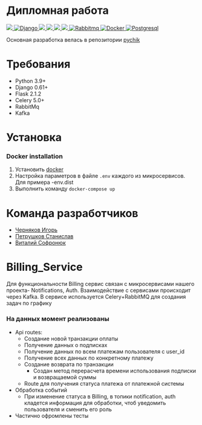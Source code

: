 # Дипломная работа
<p align="left">
    <a href="https://www.python.org/" target="blank">
        <img src="https://img.shields.io/badge/Python-3776AB?style=for-the-badge&logo=python&logoColor=white" />
    </a>
    <a href="https://www.djangoproject.com/" target="blank">
        <img alt="Django" src="https://img.shields.io/badge/Django-065535?style=for-the-badge&logo=django&logoColor=white">
    </a>
    <a href="https://flask.palletsprojects.com/en/2.1.x/" target="blank">
        <img src="https://img.shields.io/badge/flask-%23000.svg?style=for-the-badge&logo=flask&logoColor=white"/>
    </a>
    <a href="https://docs.celeryq.dev/en/stable/" target="blank">
        <img src="https://img.shields.io/badge/celery-%7fff00.svg?style=for-the-badge&logo=celery&logoColor=white"/>
    </a>
    <a href="https://kafka.apache.org/" target="blank">
        <img src="https://img.shields.io/badge/Kafka-444a51?style=for-the-badge&logo=apache-kafka&logoColor=white" />
    </a>
    <a href="https://redis.io/" target="blank">
        <img src="https://img.shields.io/badge/redis-%23DD0031.svg?&style=for-the-badge&logo=redis&logoColor=white"/>
    </a>
    <a href="https://www.rabbitmq.com/" target="blank">
        <img alt="Rabbitmq" src="https://img.shields.io/badge/Rabbitmq-ffa500?style=for-the-badge&logo=rabbitmq&logoColor=white">
    </a>
    <a href="https://docs.docker.com/" target="blank">
        <img alt="Docker" src="https://img.shields.io/badge/Docker-2CA5E0?style=for-the-badge&logo=docker&logoColor=white">
   </a>
   <a href="https://www.postgresql.org/" target="blank">
        <img alt="Postgresql" src="https://img.shields.io/badge/Postgresql-1560BD?style=for-the-badge&logo=postgresql&logoColor=white">
   </a>
</p>

Основная разработка велась в репозитории [pychik](https://github.com/pychik/graduate_work)

Требования
===

- Python 3.9+
- Django 0.61+
- Flask 2.1.2
- Celery 5.0+
- RabbitMq
- Kafka

Установка
===

### Docker installation
1. Установить [docker](https://docs.docker.com/engine/installation/)
2. Настройка параметров в файле `.env` каждого из микросервисов. Для примера -env.dist
3. Выполнить команду `docker-compose up`


Команда разработчиков
===
* [Черняков Игорь](https://github.com/pychik)
* [Петрушков Станислав](https://github.com/warrinot)
* [Виталий Софронюк](https://github.com/Gilions)


Billing_Service
===
Для функциональности Billing cервис связан с микросервисами нашего проекта- Notifications, Auth.
Взаимодействие с сервисами происходит через Kafka. В сервисе используется Celery+RabbitMQ для создания задач по графику

### На данных момент реализованы
* Api routes:
  * Создание новой транзакции оплаты
  * Получение данных о подписках
  * Получение данных по всем платежам пользователя с user_id
  * Получение всех данных по конкретному платежу
  * Создание возврата по транзакции
    * Создан метод перерасчета времени использования подписки и возвращаемой суммы
  * Route для получения статуса платежа от платежной системы
* Обработка событий
  * При изменение статуса в Billing, в топики notification, auth кладется
    информация для обработки, чтоб уведомить пользователя и сменить его роль
* Частично офромлены тесты

